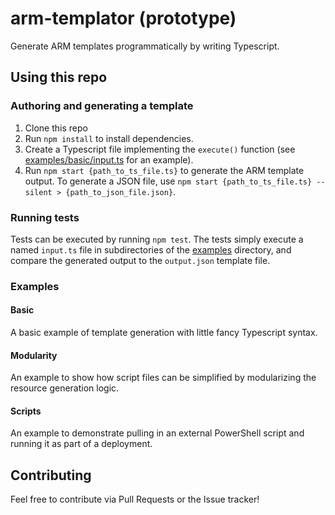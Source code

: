 # arm-templator (prototype)
Generate ARM templates programmatically by writing Typescript.

## Using this repo

### Authoring and generating a template
1. Clone this repo
2. Run `npm install` to install dependencies.
3. Create a Typescript file implementing the `execute()` function (see [examples/basic/input.ts](./examples/basic/input.ts) for an example).
4. Run `npm start {path_to_ts_file.ts}` to generate the ARM template output. To generate a JSON file, use `npm start {path_to_ts_file.ts} --silent > {path_to_json_file.json}`.

### Running tests
Tests can be executed by running `npm test`. The tests simply execute a named `input.ts` file in subdirectories of the [examples](./examples/) directory, and compare the generated output to the `output.json` template file.

### Examples
#### Basic
A basic example of template generation with little fancy Typescript syntax.

#### Modularity
An example to show how script files can be simplified by modularizing the resource generation logic.

#### Scripts
An example to demonstrate pulling in an external PowerShell script and running it as part of a deployment.

## Contributing
Feel free to contribute via Pull Requests or the Issue tracker!